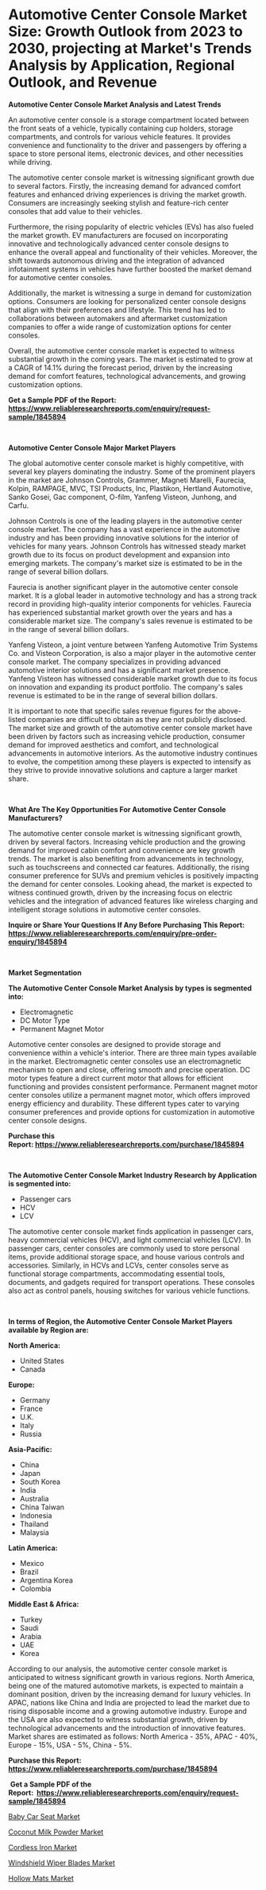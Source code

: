 <p><h1>Automotive Center Console Market Size: Growth Outlook from 2023 to 2030, projecting at Market's Trends Analysis by Application, Regional Outlook, and Revenue</h1></p><p><strong>Automotive Center Console Market Analysis and Latest Trends</strong></p>
<p><p>An automotive center console is a storage compartment located between the front seats of a vehicle, typically containing cup holders, storage compartments, and controls for various vehicle features. It provides convenience and functionality to the driver and passengers by offering a space to store personal items, electronic devices, and other necessities while driving.</p><p>The automotive center console market is witnessing significant growth due to several factors. Firstly, the increasing demand for advanced comfort features and enhanced driving experiences is driving the market growth. Consumers are increasingly seeking stylish and feature-rich center consoles that add value to their vehicles.</p><p>Furthermore, the rising popularity of electric vehicles (EVs) has also fueled the market growth. EV manufacturers are focused on incorporating innovative and technologically advanced center console designs to enhance the overall appeal and functionality of their vehicles. Moreover, the shift towards autonomous driving and the integration of advanced infotainment systems in vehicles have further boosted the market demand for automotive center consoles.</p><p>Additionally, the market is witnessing a surge in demand for customization options. Consumers are looking for personalized center console designs that align with their preferences and lifestyle. This trend has led to collaborations between automakers and aftermarket customization companies to offer a wide range of customization options for center consoles.</p><p>Overall, the automotive center console market is expected to witness substantial growth in the coming years. The market is estimated to grow at a CAGR of 14.1% during the forecast period, driven by the increasing demand for comfort features, technological advancements, and growing customization options.</p></p>
<p><strong>Get a Sample PDF of the Report:&nbsp; <a href="https://www.reliableresearchreports.com/enquiry/request-sample/1845894">https://www.reliableresearchreports.com/enquiry/request-sample/1845894</a></strong></p>
<p>&nbsp;</p>
<p><strong>Automotive Center Console Major Market Players</strong></p>
<p><p>The global automotive center console market is highly competitive, with several key players dominating the industry. Some of the prominent players in the market are Johnson Controls, Grammer, Magneti Marelli, Faurecia, Kolpin, RAMPAGE, MVC, TSI Products, Inc, Plastikon, Hertland Automotive, Sanko Gosei, Gac component, O-film, Yanfeng Visteon, Junhong, and Carfu. </p><p>Johnson Controls is one of the leading players in the automotive center console market. The company has a vast experience in the automotive industry and has been providing innovative solutions for the interior of vehicles for many years. Johnson Controls has witnessed steady market growth due to its focus on product development and expansion into emerging markets. The company's market size is estimated to be in the range of several billion dollars. </p><p>Faurecia is another significant player in the automotive center console market. It is a global leader in automotive technology and has a strong track record in providing high-quality interior components for vehicles. Faurecia has experienced substantial market growth over the years and has a considerable market size. The company's sales revenue is estimated to be in the range of several billion dollars.</p><p>Yanfeng Visteon, a joint venture between Yanfeng Automotive Trim Systems Co. and Visteon Corporation, is also a major player in the automotive center console market. The company specializes in providing advanced automotive interior solutions and has a significant market presence. Yanfeng Visteon has witnessed considerable market growth due to its focus on innovation and expanding its product portfolio. The company's sales revenue is estimated to be in the range of several billion dollars.</p><p>It is important to note that specific sales revenue figures for the above-listed companies are difficult to obtain as they are not publicly disclosed. The market size and growth of the automotive center console market have been driven by factors such as increasing vehicle production, consumer demand for improved aesthetics and comfort, and technological advancements in automotive interiors. As the automotive industry continues to evolve, the competition among these players is expected to intensify as they strive to provide innovative solutions and capture a larger market share.</p></p>
<p>&nbsp;</p>
<p><strong>What Are The Key Opportunities For Automotive Center Console Manufacturers?</strong></p>
<p><p>The automotive center console market is witnessing significant growth, driven by several factors. Increasing vehicle production and the growing demand for improved cabin comfort and convenience are key growth trends. The market is also benefiting from advancements in technology, such as touchscreens and connected car features. Additionally, the rising consumer preference for SUVs and premium vehicles is positively impacting the demand for center consoles. Looking ahead, the market is expected to witness continued growth, driven by the increasing focus on electric vehicles and the integration of advanced features like wireless charging and intelligent storage solutions in automotive center consoles.</p></p>
<p><strong>Inquire or Share Your Questions If Any Before Purchasing This Report: <a href="https://www.reliableresearchreports.com/enquiry/pre-order-enquiry/1845894">https://www.reliableresearchreports.com/enquiry/pre-order-enquiry/1845894</a></strong></p>
<p>&nbsp;</p>
<p><strong>Market Segmentation</strong></p>
<p><strong>The Automotive Center Console Market Analysis by types is segmented into:</strong></p>
<p><ul><li>Electromagnetic</li><li>DC Motor Type</li><li>Permanent Magnet Motor</li></ul></p>
<p><p>Automotive center consoles are designed to provide storage and convenience within a vehicle's interior. There are three main types available in the market. Electromagnetic center consoles use an electromagnetic mechanism to open and close, offering smooth and precise operation. DC motor types feature a direct current motor that allows for efficient functioning and provides consistent performance. Permanent magnet motor center consoles utilize a permanent magnet motor, which offers improved energy efficiency and durability. These different types cater to varying consumer preferences and provide options for customization in automotive center console designs.</p></p>
<p><strong>Purchase this Report:&nbsp;<a href="https://www.reliableresearchreports.com/purchase/1845894">https://www.reliableresearchreports.com/purchase/1845894</a></strong></p>
<p>&nbsp;</p>
<p><strong>The Automotive Center Console Market Industry Research by Application is segmented into:</strong></p>
<p><ul><li>Passenger cars</li><li>HCV</li><li>LCV</li></ul></p>
<p><p>The automotive center console market finds application in passenger cars, heavy commercial vehicles (HCV), and light commercial vehicles (LCV). In passenger cars, center consoles are commonly used to store personal items, provide additional storage space, and house various controls and accessories. Similarly, in HCVs and LCVs, center consoles serve as functional storage compartments, accommodating essential tools, documents, and gadgets required for transport operations. These consoles also act as control panels, housing switches for various vehicle functions.</p></p>
<p>&nbsp;</p>
<p><strong>In terms of Region, the Automotive Center Console Market Players available by Region are:</strong></p>
<p>
    <p> <strong> North America: </strong>
        <ul>
            <li>United States</li>
            <li>Canada</li>
        </ul>
        </p> 
    <p> <strong> Europe: </strong>
        <ul>
            <li>Germany</li>
            <li>France</li>
            <li>U.K.</li>
            <li>Italy</li>
            <li>Russia</li>
        </ul>
        </p> 
    <p> <strong> Asia-Pacific: </strong>
        <ul>
            <li>China</li>
            <li>Japan</li>
            <li>South Korea</li>
            <li>India</li>
            <li>Australia</li>
            <li>China Taiwan</li>
            <li>Indonesia</li>
            <li>Thailand</li>
            <li>Malaysia</li>
        </ul>
        </p> 
    <p> <strong> Latin America: </strong>
        <ul>
            <li>Mexico</li>
            <li>Brazil</li>
            <li>Argentina Korea</li>
            <li>Colombia</li>
        </ul>
        </p> 
    <p> <strong> Middle East & Africa: </strong>
        <ul>
            <li>Turkey</li>
            <li>Saudi</li>
            <li>Arabia</li>
            <li>UAE</li>
            <li>Korea</li>
        </ul>
    </p>
    </p>
<p><p>According to our analysis, the automotive center console market is anticipated to witness significant growth in various regions. North America, being one of the matured automotive markets, is expected to maintain a dominant position, driven by the increasing demand for luxury vehicles. In APAC, nations like China and India are projected to lead the market due to rising disposable income and a growing automotive industry. Europe and the USA are also expected to witness substantial growth, driven by technological advancements and the introduction of innovative features. Market shares are estimated as follows: North America - 35%, APAC - 40%, Europe - 15%, USA - 5%, China - 5%.</p></p>
<p><strong>Purchase this Report: <a href="https://www.reliableresearchreports.com/purchase/1845894">https://www.reliableresearchreports.com/purchase/1845894</a></strong></p>
<p>&nbsp;<strong>Get a Sample PDF of the Report:&nbsp;&nbsp;<a href="https://www.reliableresearchreports.com/enquiry/request-sample/1845894">https://www.reliableresearchreports.com/enquiry/request-sample/1845894</a></strong></p>
<p><strong></strong></p>
<p><p><a href="https://github.com/aasishrp01/Market-Research-Report-List-1/blob/main/baby-car-seat-market.md">Baby Car Seat Market</a></p><p><a href="https://www.linkedin.com/pulse/coconut-milk-powder-market-insights-players-forecast-till-xuyie/">Coconut Milk Powder Market</a></p><p><a href="https://medium.com/@cameronhuel/cordless-iron-market-trends-and-market-analysis-forecasted-for-period-2023-2030-bd708e650d68">Cordless Iron Market</a></p><p><a href="https://github.com/rahu1506/Market-Research-Report-List-1/blob/main/windshield-wiper-blades-market.md">Windshield Wiper Blades Market</a></p><p><a href="https://medium.com/@isaiasmarks/hollow-mats-market-exploring-market-share-market-trends-and-future-growth-a5ca71ad4430">Hollow Mats Market</a></p></p>